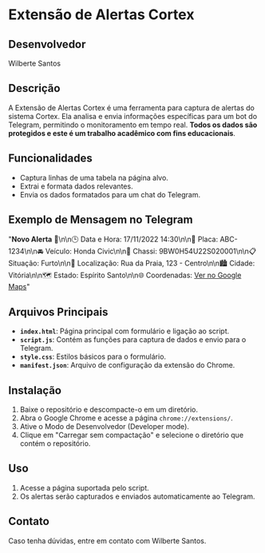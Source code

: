# Extensão de Alertas Cortex

## Desenvolvedor
Wilberte Santos

## Descrição
A Extensão de Alertas Cortex é uma ferramenta para captura de alertas do sistema Cortex. Ela analisa e envia informações específicas para um bot do Telegram, permitindo o monitoramento em tempo real. **Todos os dados são protegidos e este é um trabalho acadêmico com fins educacionais**.

## Funcionalidades
- Captura linhas de uma tabela na página alvo.
- Extrai e formata dados relevantes.
- Envia os dados formatados para um chat do Telegram.

## Exemplo de Mensagem no Telegram
"**Novo Alerta** 🚨\n\n🕒 Data e Hora: 17/11/2022 14:30\n\n🚗 Placa: ABC-1234\n\n🚘 Veículo: Honda Civic\n\n🔎 Chassi: 9BW0H54U22S020001\n\n📋 Situação: Furto\n\n📍 Localização: Rua da Praia, 123 - Centro\n\n🏙️ Cidade: Vitória\n\n🗺️ Estado: Espírito Santo\n\n🌐 Coordenadas: [Ver no Google Maps](https://www.google.com/maps/@-20.320567,-40.2921897,15z)"

## Arquivos Principais
- **`index.html`**: Página principal com formulário e ligação ao script.
- **`script.js`**: Contém as funções para captura de dados e envio para o Telegram.
- **`style.css`**: Estilos básicos para o formulário.
- **`manifest.json`**: Arquivo de configuração da extensão do Chrome.

## Instalação
1. Baixe o repositório e descompacte-o em um diretório.
2. Abra o Google Chrome e acesse a página `chrome://extensions/`.
3. Ative o Modo de Desenvolvedor (Developer mode).
4. Clique em "Carregar sem compactação" e selecione o diretório que contém o repositório.

## Uso
1. Acesse a página suportada pelo script.
2. Os alertas serão capturados e enviados automaticamente ao Telegram.

## Contato
Caso tenha dúvidas, entre em contato com Wilberte Santos.

